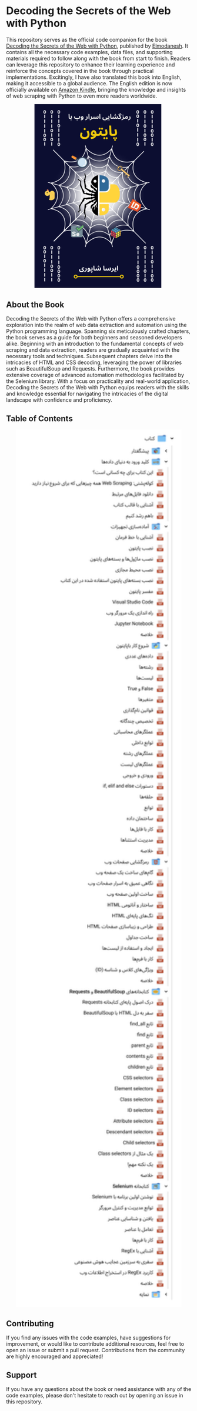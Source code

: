 # Decoding the Secrets of the Web with Python

This repository serves as the official code companion for the book [Decoding the Secrets of the Web with Python](https://gqr.sh/2BFy), published by [Elmodanesh](https://elmo-danesh.ir). It contains all the necessary code examples, data files, and supporting materials required to follow along with the book from start to finish. Readers can leverage this repository to enhance their learning experience and reinforce the concepts covered in the book through practical implementations.
Excitingly, I have also translated this book into English, making it accessible to a global audience. The English edition is now officially available on [Amazon Kindle](https://a.co/d/25MfXlu), bringing the knowledge and insights of web scraping with Python to even more readers worldwide.

<p align="center">
  <img src="./other/cover.png" width="350">
</p>

## About the Book
Decoding the Secrets of the Web with Python offers a comprehensive exploration into the realm of web data extraction and automation using the Python programming language. Spanning six meticulously crafted chapters, the book serves as a guide for both beginners and seasoned developers alike. Beginning with an introduction to the fundamental concepts of web scraping and data extraction, readers are gradually acquainted with the necessary tools and techniques. Subsequent chapters delve into the intricacies of HTML and CSS decoding, leveraging the power of libraries such as BeautifulSoup and Requests. Furthermore, the book provides extensive coverage of advanced automation methodologies facilitated by the Selenium library. With a focus on practicality and real-world application, Decoding the Secrets of the Web with Python equips readers with the skills and knowledge essential for navigating the intricacies of the digital landscape with confidence and proficiency.

## Table of Contents

<p align="center">
  <img src="./other/table-of-content.png" width="450">
</p>

## Contributing
If you find any issues with the code examples, have suggestions for improvement, or would like to contribute additional resources, feel free to open an issue or submit a pull request. Contributions from the community are highly encouraged and appreciated!

## Support
If you have any questions about the book or need assistance with any of the code examples, please don't hesitate to reach out by opening an issue in this repository.
